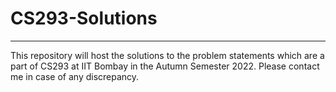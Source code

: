 # CS293-Solutions
---
This repository will host the solutions to the problem statements which are a part of CS293 at IIT Bombay in the Autumn Semester 2022.
Please contact me in case of any discrepancy.

